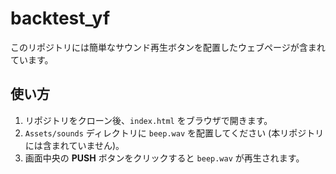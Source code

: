 # backtest_yf

このリポジトリには簡単なサウンド再生ボタンを配置したウェブページが含まれています。

## 使い方

1. リポジトリをクローン後、`index.html` をブラウザで開きます。
2. `Assets/sounds` ディレクトリに `beep.wav` を配置してください (本リポジトリには含まれていません)。
3. 画面中央の **PUSH** ボタンをクリックすると `beep.wav` が再生されます。
